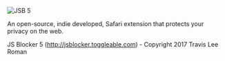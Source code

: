 ![JSB 5](http://i.imgur.com/Fp4VUW8.png "JSB 5")

An open-source, indie developed, Safari extension that protects your privacy on the web.

JS Blocker 5 (http://jsblocker.toggleable.com) - Copyright 2017 Travis Lee Roman

